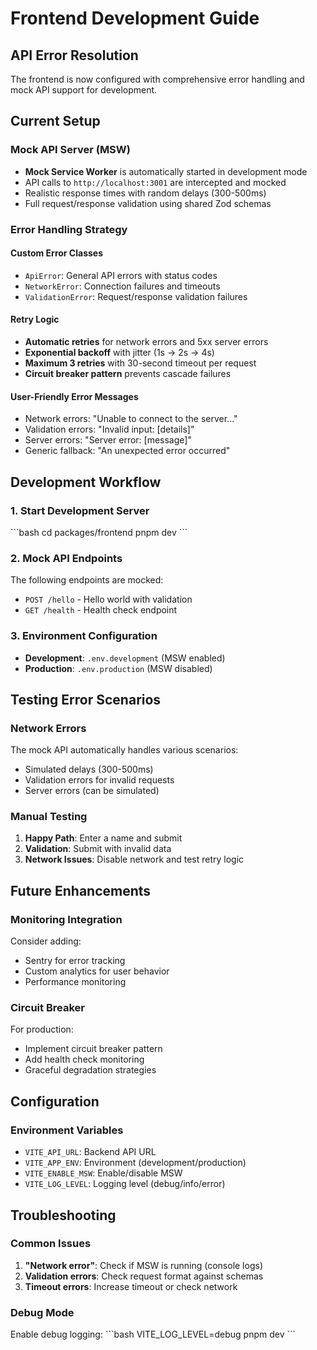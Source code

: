 # Frontend Development Guide

## API Error Resolution

The frontend is now configured with comprehensive error handling and mock API support for development.

## Current Setup

### Mock API Server (MSW)
- **Mock Service Worker** is automatically started in development mode
- API calls to `http://localhost:3001` are intercepted and mocked
- Realistic response times with random delays (300-500ms)
- Full request/response validation using shared Zod schemas

### Error Handling Strategy

#### Custom Error Classes
- `ApiError`: General API errors with status codes
- `NetworkError`: Connection failures and timeouts
- `ValidationError`: Request/response validation failures

#### Retry Logic
- **Automatic retries** for network errors and 5xx server errors
- **Exponential backoff** with jitter (1s → 2s → 4s)
- **Maximum 3 retries** with 30-second timeout per request
- **Circuit breaker pattern** prevents cascade failures

#### User-Friendly Error Messages
- Network errors: "Unable to connect to the server..."
- Validation errors: "Invalid input: [details]"
- Server errors: "Server error: [message]"
- Generic fallback: "An unexpected error occurred"

## Development Workflow

### 1. Start Development Server
\`\`\`bash
cd packages/frontend
pnpm dev
\`\`\`

### 2. Mock API Endpoints
The following endpoints are mocked:
- `POST /hello` - Hello world with validation
- `GET /health` - Health check endpoint

### 3. Environment Configuration
- **Development**: `.env.development` (MSW enabled)
- **Production**: `.env.production` (MSW disabled)

## Testing Error Scenarios

### Network Errors
The mock API automatically handles various scenarios:
- Simulated delays (300-500ms)
- Validation errors for invalid requests
- Server errors (can be simulated)

### Manual Testing
1. **Happy Path**: Enter a name and submit
2. **Validation**: Submit with invalid data
3. **Network Issues**: Disable network and test retry logic

## Future Enhancements

### Monitoring Integration
Consider adding:
- Sentry for error tracking
- Custom analytics for user behavior
- Performance monitoring

### Circuit Breaker
For production:
- Implement circuit breaker pattern
- Add health check monitoring
- Graceful degradation strategies

## Configuration

### Environment Variables
- `VITE_API_URL`: Backend API URL
- `VITE_APP_ENV`: Environment (development/production)
- `VITE_ENABLE_MSW`: Enable/disable MSW
- `VITE_LOG_LEVEL`: Logging level (debug/info/error)

## Troubleshooting

### Common Issues
1. **"Network error"**: Check if MSW is running (console logs)
2. **Validation errors**: Check request format against schemas
3. **Timeout errors**: Increase timeout or check network

### Debug Mode
Enable debug logging:
\`\`\`bash
VITE_LOG_LEVEL=debug pnpm dev
\`\`\`